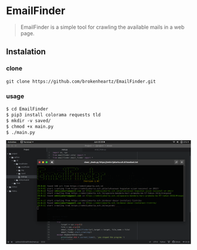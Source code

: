 # EmailFinder

> EmailFinder is a simple tool for crawling the available mails in a web page.

## Instalation

### clone
```
git clone https://github.com/brokenheartz/EmailFinder.git
```

### usage
```
$ cd EmailFinder
$ pip3 install colorama requests tld
$ mkdir -v saved/
$ chmod +x main.py
$ ./main.py
```

![EmailFinder](https://github.com/brokenheartz/EmailFinder/blob/master/img/screenshit.png?raw=True)
